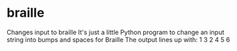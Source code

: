 # braille
Changes input to braille
It's just a little Python program to change an input string into bumps and spaces for Braille
The output lines up with:
1 3
2 4
5 6
